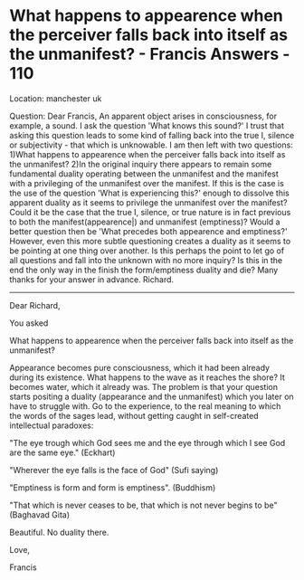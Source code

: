 # What happens to appearence when the perceiver falls back into itself as the unmanifest? - Francis Answers - 110

Location: manchester uk&nbsp;

Question: Dear Francis, An apparent object arises in consciousness, for example, a sound. I ask the question 'What knows this sound?' I trust that asking this question leads to some kind of falling back into the true I, silence or subjectivity - that which is unknowable. I am then left with two questions: 1)What happens to appearence when the perceiver falls back into itself as the unmanifest? 2)In the original inquiry there appears to remain some fundamental duality operating between the unmanifest and the manifest with a privileging of the unmanifest over the manifest. If this is the case is the use of the question 'What is experiencing this?' enough to dissolve this apparent duality as it seems to privilege the unmanifest over the manifest? Could it be the case that the true I, silence, or true nature is in fact previous to both the manifest(appearence|) and unmanifest (emptiness)? Would a better question then be 'What precedes both appearence and emptiness?' However, even this more subtle questioning creates a duality as it seems to be pointing at one thing over another. Is this perhaps the point to let go of all questions and fall into the unknown with no more inquiry? Is this in the end the only way in the finish the form/emptiness duality and die? Many thanks for your answer in advance. Richard.

 **** 

Dear Richard,

You asked&nbsp;

What happens to appearence when the perceiver falls back into itself as the unmanifest?&nbsp;

Appearance becomes pure consciousness, which it had been already during its existence. What happens to the wave as it reaches the shore? It becomes water, which it already was. The problem is that your question starts positing a duality (appearance and the unmanifest) which you later on have to struggle with. Go to the experience, to the real meaning to which the words of the sages lead, without getting caught in self-created intellectual paradoxes:&nbsp;

"The eye trough which God sees me and the eye through which I see God are the same eye." (Eckhart)

"Wherever the eye falls is the face of God" (Sufi saying)

"Emptiness is form and form is emptiness". (Buddhism)

"That which is never ceases to be, that which is not never begins to be" (Baghavad Gita)

Beautiful. No duality there.&nbsp;

Love,

Francis

